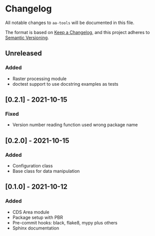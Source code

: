 # Changelog

All notable changes to `aa-tools` will be documented in this file.

The format is based on
[Keep a Changelog](https://keepachangelog.com/en/1.0.0/),
and this project adheres to
[Semantic Versioning](https://semver.org/spec/v2.0.0.html).

## Unreleased

### Added

- Raster processing module
- doctest support to use docstring examples as tests

## [0.2.1] - 2021-10-15

### Fixed

- Version number reading function used wrong package name

## [0.2.0] - 2021-10-15

<!-- markdownlint-disable MD024 -->
### Added

- Configuration class
- Base class for data manipulation

## [0.1.0] - 2021-10-12

<!-- markdownlint-disable MD024 -->
### Added

- CDS Area module
- Package setup with PBR
- Pre-commit hooks: black, flake8, mypy plus others
- Sphinx documentation
